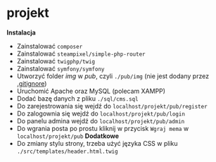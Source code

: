 # projekt
**Instalacja**
- Zainstalować `composer`
- Zainstalować `steampixel/simple-php-router`
- Zainstalować `twigphp/twig`
- Zainstalować `symfony/symfony`
- Utworzyć folder *img* w *pub*, czyli `./pub/img` (nie jest dodany przez [.gitignore](./.gitignore))
- Uruchomić Apache oraz MySQL (polecam XAMPP)
- Dodać bazę danych z pliku `./sql/cms.sql`
- Do zarejestrowania się wejdź do `localhost/projekt/pub/register`
- Do zalogownia się wejdź do `localhost/projekt/pub/login`
- Do panelu admina wejdź do `localhost/projekt/pub/admin`
- Do wgrania posta po prostu kliknij w przycisk `Wgraj mema` w `localhost/projekt/pub`
**Dodatkowe**
- Do zmiany stylu strony, trzeba użyć języka CSS w pliku `./src/templates/header.html.twig`
